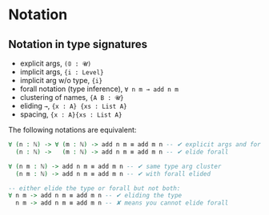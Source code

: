 # Notation

## Notation in type signatures

- explicit args, `(𝟘 : 𝓤)`
- implicit args, `{i : Level}`
- implicit arg w/o type, `{i}`
- forall notation (type inference), `∀ n m → add n m`
- clustering of names, `{A B : 𝓤}`
- eliding `→`, `{x : A} {xs : List A}`
- spacing,     `{x : A}{xs : List A}`


The following notations are equivalent:

```agda hs
∀ (n : ℕ) -> ∀ (m : ℕ) -> add n m ≡ add m n -- ✔ explicit args and forall
  (n : ℕ) ->   (m : ℕ) -> add n m ≡ add m n -- ✔ elide forall

∀ (n m : ℕ) -> add n m ≡ add m n -- ✔ same type arg cluster
  (n m : ℕ) -> add n m ≡ add m n -- ✔ with forall elided

-- either elide the type or forall but not both:
∀ n m -> add n m ≡ add m n -- ✔ eliding the type
  n m -> add n m ≡ add m n -- ✘ means you cannot elide forall
```
